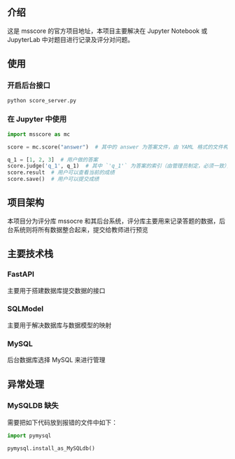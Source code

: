 ## 介绍

这是 msscore 的官方项目地址，本项目主要解决在 Jupyter Notebook 或 JupyterLab 中对题目进行记录及评分对问题。

## 使用

### 开启后台接口

```shell
python score_server.py
```

### 在 Jupyter 中使用

```python
import msscore as mc

score = mc.score("answer")  # 其中的 answer 为答案文件，由 YAML 格式的文件构成

q_1 = [1, 2, 3]  # 用户做的答案
score.judge('q_1', q_1)  # 其中 `'q_1'` 为答案的索引（由管理员制定，必须一致），`q_1` 变量为答案，可以定义不同的变量名
score.result  # 用户可以查看当前的成绩
score.save()  # 用户可以提交成绩
```

## 项目架构

本项目分为评分库 mssocre 和其后台系统，评分库主要用来记录答题的数据，后台系统则将所有数据整合起来，提交给教师进行预览

## 主要技术栈

### FastAPI

主要用于搭建数据库提交数据的接口

### SQLModel

主要用于解决数据库与数据模型的映射

### MySQL

后台数据库选择 MySQL 来进行管理

## 异常处理

### MySQLDB 缺失

需要把如下代码放到报错的文件中如下：

```python
import pymysql

pymysql.install_as_MySQLdb()
```
